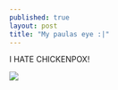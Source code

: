 ```yaml
---
published: true
layout: post
title: "My paulas eye :|"
---
```


<div class=message>
I HATE CHICKENPOX!
</div>

![](/_drafts/eye.jpg)